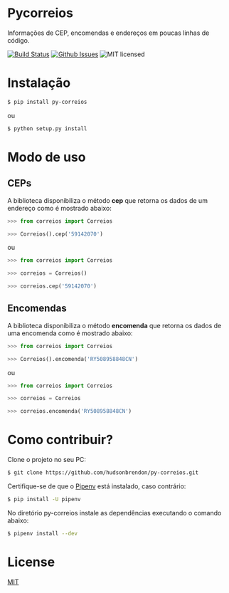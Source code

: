 # Pycorreios

Informações de CEP, encomendas e endereços em poucas linhas de código.

[![Build Status](https://travis-ci.org/hudsonbrendon/py-correios.svg?branch=master)](https://travis-ci.org/hudsonbrendon/py-correios)
[![Github Issues](http://img.shields.io/github/issues/hudsonbrendon/py-correios.svg?style=flat)](https://github.com/hudsonbrendon/py-correios/issues?sort=updated&state=open)
![MIT licensed](https://img.shields.io/badge/license-MIT-blue.svg)

# Instalação

```bash
$ pip install py-correios
```
ou

```bash
$ python setup.py install
```

# Modo de uso

## CEPs

A biblioteca disponibiliza o método **cep** que retorna os dados de um endereço como é mostrado abaixo:

```python
>>> from correios import Correios

>>> Correios().cep('59142070')
```

ou

```python
>>> from correios import Correios

>>> correios = Correios()

>>> correios.cep('59142070')
```

## Encomendas

A biblioteca disponibiliza o método **encomenda** que retorna os dados de uma encomenda como é mostrado abaixo:

```python
>>> from correios import Correios

>>> Correios().encomenda('RY508958848CN')
```
ou

```python
>>> from correios import Correios

>>> correios = Correios

>>> correios.encomenda('RY508958848CN')
```

# Como contribuir?

Clone o projeto no seu PC:

```bash
$ git clone https://github.com/hudsonbrendon/py-correios.git
```

Certifique-se de que o [Pipenv](https://github.com/kennethreitz/pipenv) está instalado, caso contrário:

```bash
$ pip install -U pipenv
```

No diretório py-correios instale as dependências executando o comando abaixo:

```bash
$ pipenv install --dev
```

# License

[MIT](http://en.wikipedia.org/wiki/MIT_License)
